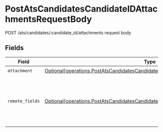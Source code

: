 # PostAtsCandidatesCandidateIDAttachmentsRequestBody

POST /ats/candidates/:candidate_id/attachments request body


## Fields

| Field                                                                                                                                                                                | Type                                                                                                                                                                                 | Required                                                                                                                                                                             | Description                                                                                                                                                                          |
| ------------------------------------------------------------------------------------------------------------------------------------------------------------------------------------ | ------------------------------------------------------------------------------------------------------------------------------------------------------------------------------------ | ------------------------------------------------------------------------------------------------------------------------------------------------------------------------------------ | ------------------------------------------------------------------------------------------------------------------------------------------------------------------------------------ |
| `attachment`                                                                                                                                                                         | [Optional[operations.PostAtsCandidatesCandidateIDAttachmentsRequestBodyAttachment]](undefined/models/operations/postatscandidatescandidateidattachmentsrequestbodyattachment.md)     | :heavy_check_mark:                                                                                                                                                                   | N/A                                                                                                                                                                                  |
| `remote_fields`                                                                                                                                                                      | [Optional[operations.PostAtsCandidatesCandidateIDAttachmentsRequestBodyRemoteFields]](undefined/models/operations/postatscandidatescandidateidattachmentsrequestbodyremotefields.md) | :heavy_minus_sign:                                                                                                                                                                   | Additional fields that we will pass through to specific ATS systems.                                                                                                                 |